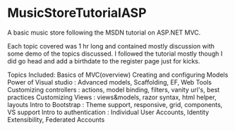 # MusicStoreTutorialASP
A basic music store following the MSDN tutorial on ASP.NET MVC. 

Each topic covered was 1 hr long and contained mostly discussion with some demo of the topics discussed. I followed the tutorial mostly
though I did go head and add a birthdate to the register page just for kicks. 

Topics Included:
Basics of MVC(overview)
Creating and configuring Models
Power of Visual studio : Advanced models, Scaffolding, EF, Web Tools
Customizing controllers : actions, model binding, filters, vanity url's, best practices
Customizing Views : views&models, razor syntax, html helper, layouts
Intro to Bootstrap : Theme support, responsive, grid, components, VS support
Intro to authentication : Individual User Accounts, Identity Extensibility, Federated Accounts

